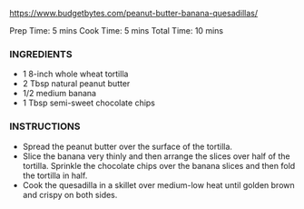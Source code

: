 https://www.budgetbytes.com/peanut-butter-banana-quesadillas/

Prep Time: 5 mins
Cook Time: 5 mins
Total Time: 10 mins

### INGREDIENTS

- 1 8-inch whole wheat tortilla
- 2 Tbsp natural peanut butter
- 1/2 medium banana
- 1 Tbsp semi-sweet chocolate chips

### INSTRUCTIONS

- Spread the peanut butter over the surface of the tortilla.
- Slice the banana very thinly and then arrange the slices over half of the tortilla. Sprinkle the chocolate chips over the banana slices and then fold the tortilla in half.
- Cook the quesadilla in a skillet over medium-low heat until golden brown and crispy on both sides.
